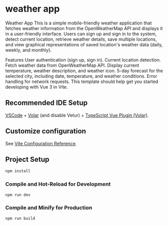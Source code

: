 # weather app
Weather App
This is a simple mobile-friendly weather application that fetches weather information from the OpenWeatherMap API and displays it in a user-friendly interface. Users can sign up and sign in to the system, detect current location, retrieve weather details, save multiple locations, and view graphical representations of saved location's weather data (daily, weekly, and monthly).

Features
User authentication (sign up, sign in).
Current location detection.
Fetch weather data from OpenWeatherMap API.
Display current temperature, weather description, and weather icon.
5-day forecast for the selected city, including date, temperature, and weather conditions.
Error handling for network requests.
This template should help get you started developing with Vue 3 in Vite.

## Recommended IDE Setup

[VSCode](https://code.visualstudio.com/) + [Volar](https://marketplace.visualstudio.com/items?itemName=Vue.volar) (and disable Vetur) + [TypeScript Vue Plugin (Volar)](https://marketplace.visualstudio.com/items?itemName=Vue.vscode-typescript-vue-plugin).

## Customize configuration

See [Vite Configuration Reference](https://vitejs.dev/config/).

## Project Setup

```sh
npm install
```

### Compile and Hot-Reload for Development

```sh
npm run dev
```

### Compile and Minify for Production

```sh
npm run build
```
